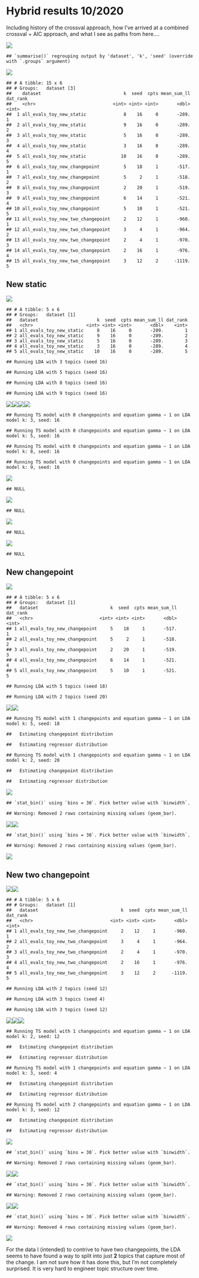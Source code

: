 Hybrid results 10/2020
================

Including history of the crossval approach, how I’ve arrived at a
combined crossval + AIC approach, and what I see as paths from here….

![](hybrid_toy_files/figure-gfm/unnamed-chunk-1-1.png)<!-- -->

    ## `summarise()` regrouping output by 'dataset', 'k', 'seed' (override with `.groups` argument)

![](hybrid_toy_files/figure-gfm/unnamed-chunk-1-2.png)<!-- -->

    ## # A tibble: 15 x 6
    ## # Groups:   dataset [3]
    ##    dataset                               k  seed  cpts mean_sum_ll dat_rank
    ##    <chr>                             <int> <int> <int>       <dbl>    <int>
    ##  1 all_evals_toy_new_static              8    16     0       -289.        1
    ##  2 all_evals_toy_new_static              9    16     0       -289.        2
    ##  3 all_evals_toy_new_static              5    16     0       -289.        3
    ##  4 all_evals_toy_new_static              3    16     0       -289.        4
    ##  5 all_evals_toy_new_static             10    16     0       -289.        5
    ##  6 all_evals_toy_new_changepoint         5    18     1       -517.        1
    ##  7 all_evals_toy_new_changepoint         5     2     1       -518.        2
    ##  8 all_evals_toy_new_changepoint         2    20     1       -519.        3
    ##  9 all_evals_toy_new_changepoint         6    14     1       -521.        4
    ## 10 all_evals_toy_new_changepoint         5    10     1       -521.        5
    ## 11 all_evals_toy_new_two_changepoint     2    12     1       -960.        1
    ## 12 all_evals_toy_new_two_changepoint     3     4     1       -964.        2
    ## 13 all_evals_toy_new_two_changepoint     2     4     1       -970.        3
    ## 14 all_evals_toy_new_two_changepoint     2    16     1       -976.        4
    ## 15 all_evals_toy_new_two_changepoint     3    12     2      -1119.        5

## New static

![](hybrid_toy_files/figure-gfm/static-1.png)<!-- -->

    ## # A tibble: 5 x 6
    ## # Groups:   dataset [1]
    ##   dataset                      k  seed  cpts mean_sum_ll dat_rank
    ##   <chr>                    <int> <int> <int>       <dbl>    <int>
    ## 1 all_evals_toy_new_static     8    16     0       -289.        1
    ## 2 all_evals_toy_new_static     9    16     0       -289.        2
    ## 3 all_evals_toy_new_static     5    16     0       -289.        3
    ## 4 all_evals_toy_new_static     3    16     0       -289.        4
    ## 5 all_evals_toy_new_static    10    16     0       -289.        5

    ## Running LDA with 3 topics (seed 16)

    ## Running LDA with 5 topics (seed 16)

    ## Running LDA with 8 topics (seed 16)

    ## Running LDA with 9 topics (seed 16)

![](hybrid_toy_files/figure-gfm/static-2.png)<!-- -->![](hybrid_toy_files/figure-gfm/static-3.png)<!-- -->![](hybrid_toy_files/figure-gfm/static-4.png)<!-- -->![](hybrid_toy_files/figure-gfm/static-5.png)<!-- -->

    ## Running TS model with 0 changepoints and equation gamma ~ 1 on LDA model k: 3, seed: 16

    ## Running TS model with 0 changepoints and equation gamma ~ 1 on LDA model k: 5, seed: 16

    ## Running TS model with 0 changepoints and equation gamma ~ 1 on LDA model k: 8, seed: 16

    ## Running TS model with 0 changepoints and equation gamma ~ 1 on LDA model k: 9, seed: 16

![](hybrid_toy_files/figure-gfm/static-6.png)<!-- -->

    ## NULL

![](hybrid_toy_files/figure-gfm/static-7.png)<!-- -->

    ## NULL

![](hybrid_toy_files/figure-gfm/static-8.png)<!-- -->

    ## NULL

![](hybrid_toy_files/figure-gfm/static-9.png)<!-- -->

    ## NULL

## New changepoint

![](hybrid_toy_files/figure-gfm/changepoint-1.png)<!-- -->

    ## # A tibble: 5 x 6
    ## # Groups:   dataset [1]
    ##   dataset                           k  seed  cpts mean_sum_ll dat_rank
    ##   <chr>                         <int> <int> <int>       <dbl>    <int>
    ## 1 all_evals_toy_new_changepoint     5    18     1       -517.        1
    ## 2 all_evals_toy_new_changepoint     5     2     1       -518.        2
    ## 3 all_evals_toy_new_changepoint     2    20     1       -519.        3
    ## 4 all_evals_toy_new_changepoint     6    14     1       -521.        4
    ## 5 all_evals_toy_new_changepoint     5    10     1       -521.        5

    ## Running LDA with 5 topics (seed 18)

    ## Running LDA with 2 topics (seed 20)

![](hybrid_toy_files/figure-gfm/changepoint-2.png)<!-- -->![](hybrid_toy_files/figure-gfm/changepoint-3.png)<!-- -->

    ## Running TS model with 1 changepoints and equation gamma ~ 1 on LDA model k: 5, seed: 18

    ##   Estimating changepoint distribution

    ##   Estimating regressor distribution

    ## Running TS model with 1 changepoints and equation gamma ~ 1 on LDA model k: 2, seed: 20

    ##   Estimating changepoint distribution

    ##   Estimating regressor distribution

![](hybrid_toy_files/figure-gfm/changepoint-4.png)<!-- -->

    ## `stat_bin()` using `bins = 30`. Pick better value with `binwidth`.

    ## Warning: Removed 2 rows containing missing values (geom_bar).

![](hybrid_toy_files/figure-gfm/changepoint-5.png)<!-- -->![](hybrid_toy_files/figure-gfm/changepoint-6.png)<!-- -->

    ## `stat_bin()` using `bins = 30`. Pick better value with `binwidth`.

    ## Warning: Removed 2 rows containing missing values (geom_bar).

![](hybrid_toy_files/figure-gfm/changepoint-7.png)<!-- -->

## New two changepoint

![](hybrid_toy_files/figure-gfm/two%20changepoint-1.png)<!-- -->![](hybrid_toy_files/figure-gfm/two%20changepoint-2.png)<!-- -->

    ## # A tibble: 5 x 6
    ## # Groups:   dataset [1]
    ##   dataset                               k  seed  cpts mean_sum_ll dat_rank
    ##   <chr>                             <int> <int> <int>       <dbl>    <int>
    ## 1 all_evals_toy_new_two_changepoint     2    12     1       -960.        1
    ## 2 all_evals_toy_new_two_changepoint     3     4     1       -964.        2
    ## 3 all_evals_toy_new_two_changepoint     2     4     1       -970.        3
    ## 4 all_evals_toy_new_two_changepoint     2    16     1       -976.        4
    ## 5 all_evals_toy_new_two_changepoint     3    12     2      -1119.        5

    ## Running LDA with 2 topics (seed 12)

    ## Running LDA with 3 topics (seed 4)

    ## Running LDA with 3 topics (seed 12)

![](hybrid_toy_files/figure-gfm/two%20changepoint-3.png)<!-- -->![](hybrid_toy_files/figure-gfm/two%20changepoint-4.png)<!-- -->![](hybrid_toy_files/figure-gfm/two%20changepoint-5.png)<!-- -->

    ## Running TS model with 1 changepoints and equation gamma ~ 1 on LDA model k: 2, seed: 12

    ##   Estimating changepoint distribution

    ##   Estimating regressor distribution

    ## Running TS model with 1 changepoints and equation gamma ~ 1 on LDA model k: 3, seed: 4

    ##   Estimating changepoint distribution

    ##   Estimating regressor distribution

    ## Running TS model with 2 changepoints and equation gamma ~ 1 on LDA model k: 3, seed: 12

    ##   Estimating changepoint distribution

    ##   Estimating regressor distribution

![](hybrid_toy_files/figure-gfm/two%20changepoint-6.png)<!-- -->

    ## `stat_bin()` using `bins = 30`. Pick better value with `binwidth`.

    ## Warning: Removed 2 rows containing missing values (geom_bar).

![](hybrid_toy_files/figure-gfm/two%20changepoint-7.png)<!-- -->![](hybrid_toy_files/figure-gfm/two%20changepoint-8.png)<!-- -->

    ## `stat_bin()` using `bins = 30`. Pick better value with `binwidth`.

    ## Warning: Removed 2 rows containing missing values (geom_bar).

![](hybrid_toy_files/figure-gfm/two%20changepoint-9.png)<!-- -->![](hybrid_toy_files/figure-gfm/two%20changepoint-10.png)<!-- -->

    ## `stat_bin()` using `bins = 30`. Pick better value with `binwidth`.

    ## Warning: Removed 4 rows containing missing values (geom_bar).

![](hybrid_toy_files/figure-gfm/two%20changepoint-11.png)<!-- -->

For the data I (intended) to contrive to have two changepoints, the LDA
seems to have found a way to split into just **2** topics that capture
most of the change. I am not sure how it has done this, but I’m not
completely surprised. It is very hard to engineer topic structure over
time.
